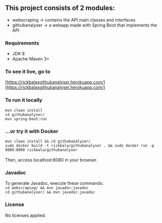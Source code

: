 ## This project consists of 2 modules:

* webscraping -> contains the API main classes and interfaces
* githubanalyser -> a webapp made with Spring Boot that implements the API

### Requirements

* JDK 8
* Apache Maven 3+

### To see it live, go to
[https://rickbalasgithubanalyser.herokuapp.com/](https://rickbalasgithubanalyser.herokuapp.com/)

### To run it locally
`mvn clean install`<br/>
`cd githubanalyser/`<br/>
`mvn spring-boot:run`<br/>

### ...or try it with Docker
`mvn clean install && cd githubanalyser/`<br/>
`sudo docker build -t rickbala/githubanalyser . && sudo docker run -p 8080:8080 rickbala/githubanalyser`
<br/><br/>
Then, access localhost:8080 in your browser.

### Javadoc
To generate Javadoc, execute these commands:<br/>
`cd webscraping/ && mvn javadoc:javadoc`<br/>
`cd githubanalyser/ && mvn javadoc:javadoc`<br/>

### License
No licenses applied.
